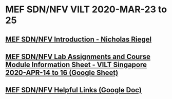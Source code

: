 #  MEF SDN/NFV VILT 2020-MAR-23 to 25

## [MEF SDN/NFV Introduction - Nicholas Riegel](https://docs.google.com/presentation/d/1mwf5bOAcv3zAhE1sPzjZsh_SHO0lmRui_h29-LFybyg/edit?usp=sharing)

## [MEF SDN/NFV Lab Assignments and Course Module Information Sheet - VILT  Singapore 2020-APR-14 to 16 (Google Sheet)](https://docs.google.com/spreadsheets/d/1sUDa1-wMEqIb86klskxhLSC3Nnj5GG_77vQ8g6vNnl0/edit?usp=sharing)

## [MEF SDN/NFV Helpful Links (Google Doc)](https://docs.google.com/document/d/1ffU4yrveRXTvt78ybvI7ebdUJE8AG71mc1QIr9kg9DU/edit?usp=sharing)
